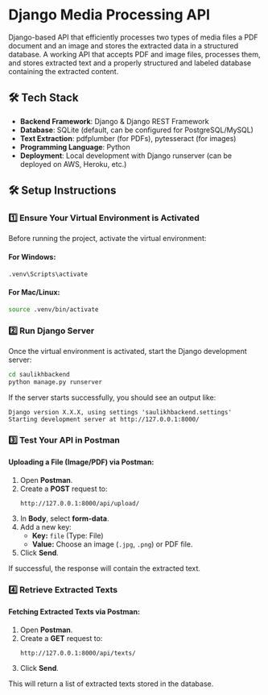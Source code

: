 # Django Media Processing API

Django-based API that efficiently processes two types of media files a PDF document and an image and stores the extracted data in a structured database. A working API that accepts PDF and image files, processes them, and stores extracted text and a properly structured and labeled database containing the extracted content.

## 🛠 Tech Stack
- **Backend Framework**: Django & Django REST Framework
- **Database**: SQLite (default, can be configured for PostgreSQL/MySQL)
- **Text Extraction**: pdfplumber (for PDFs), pytesseract (for images)
- **Programming Language**: Python
- **Deployment**: Local development with Django runserver (can be deployed on AWS, Heroku, etc.)

## 🛠 Setup Instructions

### 1️⃣ Ensure Your Virtual Environment is Activated
Before running the project, activate the virtual environment:

#### **For Windows**:
```sh
.venv\Scripts\activate
```

#### **For Mac/Linux**:
```sh
source .venv/bin/activate
```

### 2️⃣ Run Django Server
Once the virtual environment is activated, start the Django development server:
```sh
cd saulikhbackend
python manage.py runserver
```
If the server starts successfully, you should see an output like:
```
Django version X.X.X, using settings 'saulikhbackend.settings'
Starting development server at http://127.0.0.1:8000/
```

### 3️⃣ Test Your API in Postman

#### **Uploading a File (Image/PDF) via Postman**:
1. Open **Postman**.
2. Create a **POST** request to:
   ```
   http://127.0.0.1:8000/api/upload/
   ```
3. In **Body**, select **form-data**.
4. Add a new key:
   - **Key:** `file` (Type: File)
   - **Value:** Choose an image (`.jpg`, `.png`) or PDF file.
5. Click **Send**.

If successful, the response will contain the extracted text.

### 4️⃣ Retrieve Extracted Texts

#### **Fetching Extracted Texts via Postman**:
1. Open **Postman**.
2. Create a **GET** request to:
   ```
   http://127.0.0.1:8000/api/texts/
   ```
3. Click **Send**.

This will return a list of extracted texts stored in the database.
